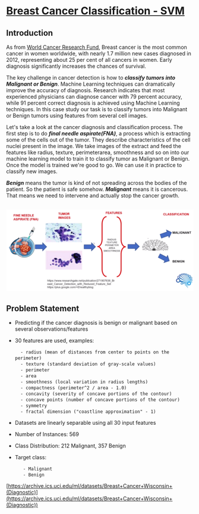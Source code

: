 # <a href="Cancer%20Classification.ipynb">Breast Cancer Classification - SVM</a>
## Introduction

As from [World Cancer Research Fund](https://www.wcrf.org/dietandcancer/breast-cancer), Breast cancer is the most common cancer in women worldwide, with nearly 1.7 million new cases diagnosed in 2012, representing about 25 per cent of all cancers in women. Early diagnosis significantly increases the chances of survival.

The key challenge in cancer detection is how to **_classify tumors into Malignant or Benign_**. Machine Learning techniques can dramatically improve the accuracy of diagnosis. Research indicates that most experienced physicians can diagnose cancer with 79 percent accuracy, while 91 percent correct diagnosis is achieved using Machine Learning techniques. In this case study our task is to classify tumors into Malignant or Benign tumors using features from several cell images.

Let's take a look at the cancer diagnosis and classification process. The first step is to do **_final needle aspirate(FNA)_**, a process which is extracting some of the cells out of the tumor. They describe characteristics of the cell nuclei present in the image. We take images of the extract and feed the features like radius, texture, perimeterarea, smoothness and so on into our machine learning model to train it to classify tumor as Malignant or Benign. Once the model is trained we're good to go. We can use it in practice to classify new images.

**_Benign_** means the tumor is kind of not spreading across the bodies of the patient. So the patient is safe somehow. **_Malignant_** means it is cancerous. That means we need to intervene and actually stop the cancer growth.

## ![](images/procedure.png)

## Problem Statement

*   Predicting if the cancer diagnosis is benign or malignant based on several observations/features
*   30 features are used, examples:

          - radius (mean of distances from center to points on the perimeter)
          - texture (standard deviation of gray-scale values)
          - perimeter
          - area
          - smoothness (local variation in radius lengths)
          - compactness (perimeter^2 / area - 1.0)
          - concavity (severity of concave portions of the contour)
          - concave points (number of concave portions of the contour)
          - symmetry 
          - fractal dimension ("coastline approximation" - 1)

*   Datasets are linearly separable using all 30 input features

*   Number of Instances: 569
*   Class Distribution: 212 Malignant, 357 Benign
*   Target class:

           - Malignant
           - Benign

[https://archive.ics.uci.edu/ml/datasets/Breast+Cancer+Wisconsin+(Diagnostic)](https://archive.ics.uci.edu/ml/datasets/Breast+Cancer+Wisconsin+(Diagnostic))
